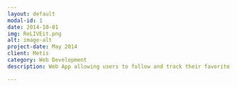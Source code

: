 ```yaml
---
layout: default
modal-id: 1
date: 2014-10-01
img: ReLIVEit.png
alt: image-alt
project-date: May 2014
client: Metis
category: Web Development
description: Web App allowing users to follow and track their favorite bands and upcoming tour dates.  Users will also be able to track when audio recordings of the artists shows become available.

---
```

